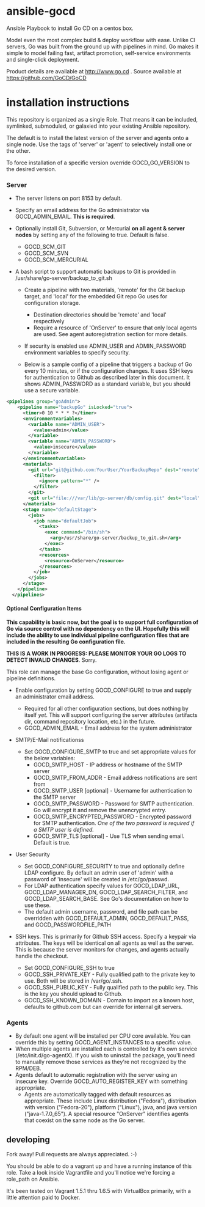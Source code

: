 
ansible-gocd
=============

Ansible Playbook to install Go CD on a centos box.  

Model even the most complex build & deploy workflow with ease. Unlike CI servers, Go was built from the ground up with pipelines in mind. Go makes it simple to model failing fast, artifact promotion, self-service environments and single-click deployment.

Product details are available at http://www.go.cd .  Source available at https://github.com/GoCD/GoCD


installation instructions
=========================

This repository is organized as a single Role. That means it can be included, symlinked, submoduled, or galaxied into your existing Ansible repository. 

The default is to install the latest version of the server and agents onto a single node.  Use the tags of 'server' or 'agent' to selectively install one or the other.

To force installation of a specific version override GOCD_GO_VERSION to the desired version.
### Server
* The server listens on port 8153 by default.  
* Specify an email address for the Go administrator via GOCD_ADMIN_EMAIL.  **This is required**.
* Optionally install Git, Subversion, or Mercurial **on all agent & server nodes** by setting any of the following to true.  Default is false.
   * GOCD_SCM_GIT 
   * GOCD_SCM_SVN 
   * GOCD_SCM_MERCURIAL
   
* A bash script to support automatic backups to Git is provided in /usr/share/go-server/backup_to_git.sh
   * Create a pipeline with two materials, 'remote' for the Git backup target, and 'local' for the embedded Git repo Go uses for configuration storage.
      * Destination directories should be 'remote' and 'local' respectively
      * Require a resource of 'OnServer' to ensure that only local agents are used.  See agent autoregistration section for more details.
   * If security is enabled use ADMIN_USER and ADMIN_PASSWORD environment variables to specify security.

   * Below is a sample config of a pipeline that triggers a backup of Go every 10 minutes, or if the configuration changes. It uses SSH keys for authentication to Github as described later in this document.  It shows ADMIN_PASSWORD as a standard variable, but you should use a secure variable.
   
```XML
<pipelines group="goAdmin">
    <pipeline name="backupGo" isLocked="true">
      <timer>0 10 * * * ?</timer>
      <environmentvariables>
        <variable name="ADMIN_USER">
          <value>admin</value>
        </variable>
        <variable name="ADMIN_PASSWORD">
          <value>insecure</value>
        </variable>
      </environmentvariables>
      <materials>
        <git url="git@github.com:YourUser/YourBackupRepo" dest="remote">
          <filter>
            <ignore pattern="*" />
          </filter>
        </git>
        <git url="file:///var/lib/go-server/db/config.git" dest="local" />
      </materials>
      <stage name="defaultStage">
        <jobs>
          <job name="defaultJob">
            <tasks>
              <exec command="/bin/sh">
                <arg>/usr/share/go-server/backup_to_git.sh</arg>
              </exec>
            </tasks>
            <resources>
              <resource>OnServer</resource>
            </resources>
          </job>
        </jobs>
      </stage>
    </pipeline>
  </pipelines>
```
   
#### Optional Configuration Items
**This capability is basic now, but the goal is to support full configuration of Go via source control with no dependency on the UI.  Hopefully this will include the ability to use individual pipeline configuration files that are included in the resulting Go configuration file.**

**THIS IS A WORK IN PROGRESS: PLEASE MONITOR YOUR GO LOGS TO DETECT INVALID CHANGES**.  Sorry.

This role can manage the base Go configuration, without losing agent or pipeline definitions.  
* Enable configuration by setting GOCD_CONFIGURE to true and supply an administrator email address.
   * Required for all other configuration sections, but does nothing by itself *yet*. This will support configuring the server attributes (artifacts dir, command repository location, etc.) in the future.
   * GOCD_ADMIN_EMAIL - Email address for the system administrator
   
* SMTP/E-Mail notificationss
   * Set GOCD_CONFIGURE_SMTP to true and set appropriate values for the below variables:
      * GOCD_SMTP_HOST - IP address or hostname of the SMTP server
      * GOCD_SMTP_FROM_ADDR - Email address notifications are sent from
      * GOCD_SMTP_USER [optional] - Username for authentication to the SMTP server
      * GOCD_SMTP_PASSWORD - Password for SMTP authentication. Go will encrypt it and remove the unencrypted entry.
      * GOCD_SMTP_ENCRYPTED_PASSWORD - Encrypted password for SMTP authentication.  *One of the two password is required if a SMTP user is defined.*
      * GOCD_SMTP_TLS [optional] - Use TLS when sending email.  Default is true.

* User Security
   * Set GOCD_CONFIGURE_SECURITY to true and optionally define LDAP configure.  By default an admin user of 'admin' with a password of 'insecure' will be created in /etc/go/passwd.
   * For LDAP authentication specify values for GOCD_LDAP_URL, GOCD_LDAP_MANAGER_DN, GOCD_LDAP_SEARCH_FILTER, and GOCD_LDAP_SEARCH_BASE. See Go's documentation on how to use these.
   * The default admin username, password, and file path can be overridden with GOCD_DEFAULT_ADMIN, GOCD_DEFAULT_PASS, and GOCD_PASSWORDFILE_PATH
   
* SSH keys.  This is primarily for Github SSH access.  Specify a keypair via attributes. The keys will be identical on all agents as well as the server.  This is because the server monitors for changes, and agents actually handle the checkout.
  * Set GOCD_CONFIGURE_SSH to true
  * GOCD_SSH_PRIVATE_KEY - Fully qualified path to the private key to use.  Both will be stored in /var/go/.ssh.  
  * GOCD_SSH_PUBLIC_KEY - Fully qualified path to the public key.  This is the key you should upload to Github.
  * GOCD_SSH_KNOWN_DOMAIN - Domain to import as a known host, defaults to github.com but can override for internal git servers.
  
### Agents
* By default one agent will be installed per CPU core available.  You can override this by setting GOCD_AGENT_INSTANCES to a specific value.
* When multiple agents are installed each is controlled by it's own service (/etc/init.d/go-agentX). If you wish to uninstall the package, you'll need to manually remove those services as they're not recognized by the RPM/DEB.
* Agents default to automatic registration with the server using an insecure key.  Override GOCD_AUTO_REGISTER_KEY with something appropriate.
   * Agents are automatically tagged with default resources as appropriate.  These include Linux distribution ("Fedora"), distribution with version ("Fedora-20"), platform ("Linux"), java, and java version ("java-1.7.0_65").  A special resource "OnServer" identifies agents that coexist on the same node as the Go server.

## developing
Fork away!  Pull requests are always appreciated. :-)

You should be able to do a vagrant up and have a running instance of this role.  Take a look inside Vagrantfile and you'll notice we're forcing a role_path on Ansible.  

It's been tested on Vagrant 1.5.1 thru 1.6.5 with VirtualBox primarily, with a little attention paid to Docker.
